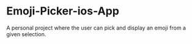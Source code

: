 # Emoji-Picker-ios-App
A personal project where the user can pick and display an emoji from a given selection.

